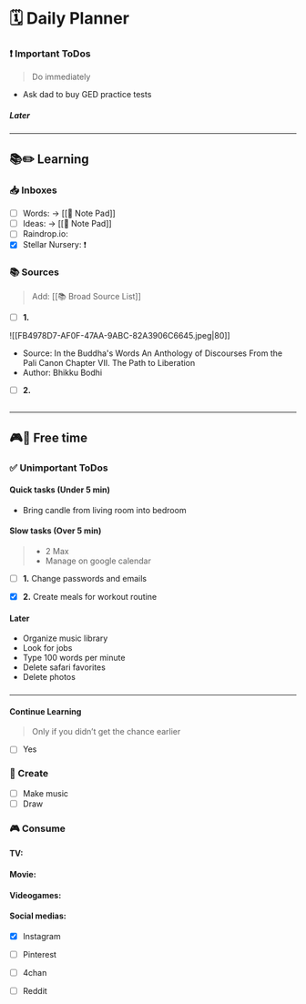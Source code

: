 # 🗓 Daily Planner

### ❗️ Important ToDos

> Do immediately

- Ask dad to buy GED practice tests

##### Later

#### 
___

## **📚✏️ Learning**

### 📥 Inboxes

- [ ] Words:  -> [[📝 Note Pad]]
- [ ] Ideas:  -> [[📝 Note Pad]]
- [ ] Raindrop.io: 
- [x] Stellar Nursery: ❗️

### 📚 Sources

> Add: [[📚 Broad Source List]]

- [ ] **1.** 

![[FB4978D7-AF0F-47AA-9ABC-82A3906C6645.jpeg|80]]
- Source: In the Buddha's Words An Anthology of Discourses From the Pali Canon Chapter VII. The Path to Liberation
- Author: Bhikku Bodhi

- [ ] **2.**

## 
 ___
 
## **🎮🎨 Free time**

### ✅ Unimportant ToDos

#### Quick tasks (Under 5 min)

- Bring candle from living room into bedroom

#### Slow tasks (Over 5 min)

> - 2 Max
> - Manage on google calendar

- [ ] **1.** Change passwords and emails

- [x] **2.** Create meals for workout routine

#### Later
- Organize music library 
- Look for jobs
- Type 100 words per minute
- Delete safari favorites 
- Delete photos

### 
 ___

#### Continue Learning

> Only if you didn’t get the chance earlier

- [ ] Yes

### 🎨 Create

- [ ] Make music
- [ ] Draw

### 🎮 Consume

#### TV:



#### Movie: 


#### Videogames:


#### Social medias:

- [x] Instagram
- [ ] Pinterest
- [ ] 4chan
- [ ] Reddit

